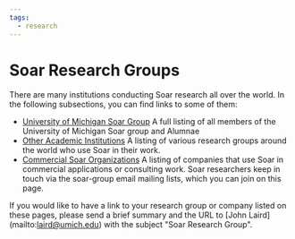 ```yaml
---
tags:
  - research
---
```


<!-- markdown-link-check-disable-next-line -->
<!-- old URL: https://soar.eecs.umich.edu/groups -->

# Soar Research Groups

There are many institutions conducting Soar research all over the world. In the
following subsections, you can find links to some of them:

-   [University of Michigan Soar Group](http://soar.eecs.umich.edu/UofMSoarGroup)
  A full listing of all members of the University of Michigan Soar group and Alumnae
-   [Other Academic Institutions](./OtherAcademicInstitutions.md)
  A listing of various research groups around the world who use Soar in their work.
-   [Commercial Soar Organizations](./CommercialSoarOrganizations.md)
  A listing of companies that use Soar in commercial applications or consulting work.
  Soar researchers keep in touch via the soar-group email mailing lists, which
  you can join on this page.

If you would like to have a link to your research group or company listed on
these pages, please send a brief summary and the URL to [John Laird]
(mailto:laird@umich.edu) with the subject "Soar Research Group".
